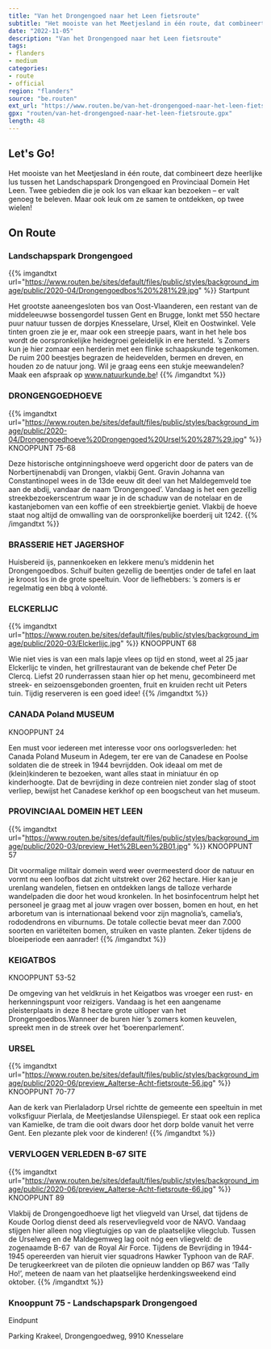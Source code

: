 ```yaml
---
title: "Van het Drongengoed naar het Leen fietsroute"
subtitle: "Het mooiste van het Meetjesland in één route, dat combineert deze heerlijke lus tussen het Landschapspark Drongengoed en Provinciaal Domein Het Leen"
date: "2022-11-05"
description: "Van het Drongengoed naar het Leen fietsroute"
tags:
- flanders
- medium
categories:
- route
- official
region: "flanders"
source: "be.routen"
ext_url: "https://www.routen.be/van-het-drongengoed-naar-het-leen-fietsroute"
gpx: "routen/van-het-drongengoed-naar-het-leen-fietsroute.gpx"
length: 48
---
```


## Let's Go!

Het mooiste van het Meetjesland in één route, dat combineert deze heerlijke lus tussen het Landschapspark Drongengoed en Provinciaal Domein Het Leen. Twee gebieden die je ook los van elkaar kan bezoeken – er valt genoeg te beleven. Maar ook leuk om ze samen te ontdekken, op twee wielen!

## On Route

### Landschapspark Drongengoed

{{% imgandtxt url="https://www.routen.be/sites/default/files/public/styles/background_image/public/2020-04/Drongengoedbos%20%281%29.jpg" %}}
Startpunt

Het grootste aaneengesloten bos van Oost-Vlaanderen, een restant van de middeleeuwse bossengordel tussen Gent en Brugge, lonkt met 550 hectare puur natuur tussen de dorpjes Knesselare, Ursel, Kleit en Oostwinkel. Vele tinten groen zie je er, maar ook een streepje paars, want in het hele bos wordt de oorspronkelijke heidegroei geleidelijk in ere hersteld. ’s Zomers kun je hier zomaar een herderin met een flinke schaapskunde tegenkomen. De ruim 200 beestjes begrazen de heidevelden, bermen en dreven, en houden zo de natuur jong. Wil je graag eens een stukje meewandelen? Maak een afspraak op www.natuurkunde.be!
{{% /imgandtxt %}}

### DRONGENGOEDHOEVE

{{% imgandtxt url="https://www.routen.be/sites/default/files/public/styles/background_image/public/2020-04/Drongengoedhoeve%20Drongengoed%20Ursel%20%287%29.jpg" %}}
KNOOPPUNT 75-68

Deze historische ontginningshoeve werd opgericht door de paters van de Norbertijnenabdij van Drongen, vlakbij Gent. Gravin Johanna van Constantinopel wees in de 13de eeuw dit deel van het Maldegemveld toe aan de abdij, vandaar de naam ‘Drongengoed’. Vandaag is het een gezellig streekbezoekerscentrum waar je in de schaduw van de notelaar en de kastanjebomen van een koffie of een streekbiertje geniet. Vlakbij de hoeve staat nog altijd de omwalling van de oorspronkelijke boerderij uit 1242.
{{% /imgandtxt %}}

### BRASSERIE HET JAGERSHOF 

Huisbereid ijs, pannenkoeken en lekkere menu’s middenin het Drongengoedbos. Schuif buiten gezellig de beentjes onder de tafel en laat je kroost los in de grote speeltuin. Voor de liefhebbers: ’s zomers is er regelmatig een bbq à volonté.

### ELCKERLIJC

{{% imgandtxt url="https://www.routen.be/sites/default/files/public/styles/background_image/public/2020-03/Elckerlijc.jpg" %}}
KNOOPPUNT 68

Wie niet vies is van een mals lapje vlees op tijd en stond, weet al 25 jaar Elckerlijc te vinden, het grillrestaurant van de bekende chef Peter De Clercq. Liefst 20 runderrassen staan hier op het menu, gecombineerd met streek- en seizoensgebonden groenten, fruit en kruiden recht uit Peters tuin. Tijdig reserveren is een goed idee!
{{% /imgandtxt %}}

### CANADA Poland MUSEUM

KNOOPPUNT 24

Een must voor iedereen met interesse voor ons oorlogsverleden: het Canada Poland Museum in Adegem, ter ere van de Canadese en Poolse soldaten die de streek in 1944 bevrijdden. Ook ideaal om met de (klein)kinderen te bezoeken, want alles staat in miniatuur én op kinderhoogte. Dat de bevrijding in deze contreien niet zonder slag of stoot verliep, bewijst het Canadese kerkhof op een boogscheut van het museum.

### PROVINCIAAL DOMEIN HET LEEN

{{% imgandtxt url="https://www.routen.be/sites/default/files/public/styles/background_image/public/2020-03/preview_Het%2BLeen%2B01.jpg" %}}
KNOOPPUNT 57

Dit voormalige militair domein werd weer overmeesterd door de natuur en vormt nu een loofbos dat zicht uitstrekt over 262 hectare. Hier kan je urenlang wandelen, fietsen en ontdekken langs de talloze verharde wandelpaden die door het woud kronkelen. In het bosinfocentrum helpt het personeel je graag met al jouw vragen over bossen, bomen en hout, en het arboretum van is internationaal bekend voor zijn magnolia’s, camelia’s, rododendrons en viburnums. De totale collectie bevat meer dan 7.000 soorten en variëteiten bomen, struiken en vaste planten. Zeker tijdens de bloeiperiode een aanrader!
{{% /imgandtxt %}}

### KEIGATBOS

KNOOPPUNT 53-52

De omgeving van het veldkruis in het Keigatbos was vroeger een rust- en herkenningspunt voor reizigers. Vandaag is het een aangename pleisterplaats in deze 8 hectare grote uitloper van het Drongengoedbos.Wanneer de buren hier ’s zomers komen keuvelen, spreekt men in de streek over het ‘boerenparlement’.

### URSEL

{{% imgandtxt url="https://www.routen.be/sites/default/files/public/styles/background_image/public/2020-06/preview_Aalterse-Acht-fietsroute-56.jpg" %}}
KNOOPPUNT 70-77

Aan de kerk van Pierlaladorp Ursel richtte de gemeente een speeltuin in met volksfiguur Pierlala, de Meetjeslandse Uilenspiegel. Er staat ook een replica van Kamielke, de tram die ooit dwars door het dorp bolde vanuit het verre Gent. Een plezante plek voor de kinderen!
{{% /imgandtxt %}}

### VERVLOGEN VERLEDEN B-67 SITE

{{% imgandtxt url="https://www.routen.be/sites/default/files/public/styles/background_image/public/2020-06/preview_Aalterse-Acht-fietsroute-66.jpg" %}}
KNOOPPUNT 89

Vlakbij de Drongengoedhoeve ligt het vliegveld van Ursel, dat tijdens de Koude Oorlog dienst deed als reservevliegveld voor de NAVO. Vandaag stijgen hier alleen nog vliegtuigjes op van de plaatselijke vliegclub. Tussen de Urselweg en de Maldegemweg lag ooit nóg een vliegveld: de zogenaamde B-67  van de Royal Air Force. Tijdens de Bevrijding in 1944-1945 opereerden van hieruit vier squadrons Hawker Typhoon van de RAF. De terugkeerkreet van de piloten die opnieuw landden op B67 was ‘Tally Ho!’, meteen de naam van het plaatselijke herdenkingsweekend eind oktober.
{{% /imgandtxt %}}

### Knooppunt 75 - Landschapspark Drongengoed

Eindpunt

Parking Krakeel, Drongengoedweg, 9910 Knesselare


